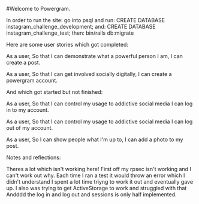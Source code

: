 #Welcome to Powergram. 

In order to run the site: 
go into psql and run: CREATE DATABASE instagram_challenge_development;
and: CREATE DATABASE instagram_challenge_test;
then: bin/rails db:migrate

Here are some user stories which got completed: 

As a user,
So that I can demonstrate what a powerful person I am,
I can create a post.

As a user, 
So that I can get involved socially digitally, 
I can create a powergram account.

And which got started but not finished:

As a user, 
So that I can control my usage to addictive social media 
I can log in to my account.

As a user, 
So that I can control my usage to addictive social media 
I can log out of my account.

As a user, 
So I can show people what I'm up to,
I can add a photo to my post. 


Notes and reflections: 

Theres a lot which isn't working here! 
First off my rpsec isn't working and I can't work out why. Each time I ran a test it would throw an error which I didn't understand I spent a lot time triyng to work it out and eventually gave up. 
I also was trying to get ActiveStorage to work and struggled with that 
Andddd the log in and log out and sessions is only half implemented. 

